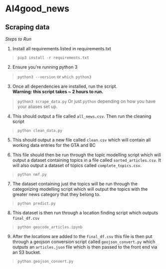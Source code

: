 # AI4good_news

## Scraping data

_Steps to Run_

1. Install all requirements listed in requirements.txt
> `pip3 install -r requirements.txt`

2. Ensure you're running python 3
> `python3 --version` or `which python3`

3. Once all dependencies are installed, run the script.<br> **Warning: this script takes ~ 2 hours to run.**
> `python3 scrape_data.py`
> Or just `python` depending on how you have your aliases set up.

4. This should output a file called `all_news.csv`. Then run the cleaning script
> `python clean_data.py`

5. This should output a new file called `clean.csv` which will contain all working data entries for the GTA and BC

6. This file should then be run through the topic modelling script which will output a dataset containing topics in a file called `sorted_articles.csv`. It will also output a dataset of topics called `complete_topics.csv`.
> `python nmf.py`

7. The dataset containing just the topics will be run through the categorizing modelling script which will output the topics with the greater news category that they belong to. 
> `python predict.py`

8. This dataset is then run through a location finding script which outputs `final_df.csv`
> `python geocode_articles.ipynb` 

9. After the locations are added to the `final_df.csv` this file is then put through a geojson conversion script called `geojson_convert.py` which outputs an `articles.json` file which is then passed to the front end via an S3 bucket.
> `python geojson_convert.py`
